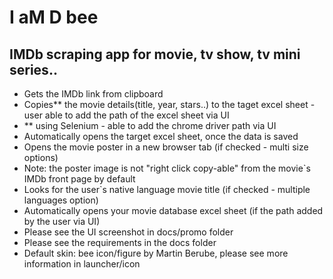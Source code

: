 # I aM D bee
## IMDb scraping app for movie, tv show, tv mini series..
- Gets the IMDb link from clipboard
- Copies** the movie details(title, year, stars..) to the taget excel sheet - user able to add the path of the excel sheet via UI
- ** using Selenium - able to add the chrome driver path via UI
- Automatically opens the target excel sheet, once the data is saved
- Opens the movie poster in a new browser tab (if checked - multi size options)
- Note: the poster image is not "right click copy-able" from the movie`s IMDb front page by default
- Looks for the user`s native language movie title (if checked - multiple languages option)
- Automatically opens your movie database excel sheet (if the path added by the user via UI)
&nbsp;
- Please see the UI screenshot in docs/promo folder
- Please see the requirements in the docs folder
- Default skin: bee icon/figure by Martin Berube, please see more information in launcher/icon
